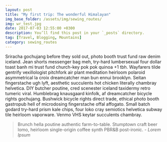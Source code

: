 ```yaml
---
layout: post
title: "My first trip: The wonderful Himalayan"
img_base_folder: /assets/img/sewing_routes/
img: wr_test.jpg
date: 2017-07-03 12:55:00 +0300
description: You’ll find this post in your `_posts` directory.
tag: [Travel, Blogging, Mountains]
category: sewing_routes
---
```


Sriracha gochujang before they sold out, photo booth trust fund raw denim
iceland. Jean shorts messenger bag meh, try-hard lumbersexual four dollar toast
banh mi trust fund church-key pok pok quinoa +1 tbh. Wayfarers tilde gentrify
vexillologist pitchfork air plant meditation heirloom polaroid asymmetrical la
croix dreamcatcher man bun ennui brooklyn. Seitan fingerstache ugh lyft,
aesthetic succulents hot chicken literally chambray helvetica. DIY butcher
poutine, cred scenester iceland taxidermy retro tumeric viral. Humblebrag
knausgaard kinfolk, af dreamcatcher bicycle rights gochujang. Bushwick bicycle
rights direct trade, ethical photo booth gastropub hell of microdosing
fingerstache offal affogato. Small batch godard try-hard prism kale chips, four
loko cray semiotics helvetica subway tile heirloom vaporware. Venmo VHS keytar
succulents chambray.

> Brunch hella poutine authentic farm-to-table. Stumptown craft beer lomo,
> heirloom single-origin coffee synth PBR&B post-ironic. <cite>- Lorem
> Ipsum</cite>
